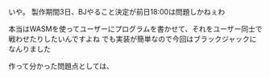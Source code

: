 
いや。
製作期間3日、BJやること決定が前日18:00は問題しかねぇわ

本当はWASMを使ってユーザーにプログラムを書かせて、それをユーザー同士で戦わせたりしたいんですよね
でも実装が簡単なので今回はブラックジャックになんりました

作って分かった問題点としては、
